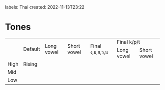 labels: Thai
created: 2022-11-13T23:22

# Tones

<table>
	<tr><td rowspan="2"></td rowspan="2"><td rowspan="2">Default</td><td rowspan="2">Long vowel</td><td rowspan="2">Short vowel</td><td rowspan="2">Final ง,ม,ย,ว,น</td><td colspan="2">Final k/p/t</td></tr>
	<tr><td>Long vowel</td><td>Short vowel</td></tr>
	<tr><td>High</td><td>Rising</td><td></td><td></td><td></td><td></td><td></td></tr>
	<tr><td>Mid</td><td></td><td></td><td></td><td></td><td></td><td></td></tr>
	<tr><td>Low</td><td></td><td></td><td></td><td></td><td></td><td></td></tr>
</table>
